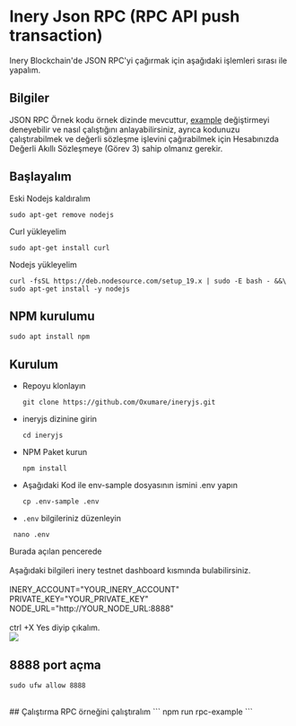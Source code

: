# Inery Json RPC (RPC API push transaction)
Inery Blockchain'de JSON RPC'yi çağırmak için aşağıdaki işlemleri sırası ile yapalım.
## Bilgiler
JSON RPC Örnek kodu örnek dizinde mevcuttur, [example](https://github.com/Oxumare/ineryjs/new/master/example) değiştirmeyi deneyebilir ve nasıl çalıştığını anlayabilirsiniz, ayrıca kodunuzu çalıştırabilmek ve değerli sözleşme işlevini çağırabilmek için Hesabınızda Değerli Akıllı Sözleşmeye (Görev 3) sahip olmanız gerekir.
##  Başlayalım
Eski Nodejs kaldıralım
<br>
```shell
sudo apt-get remove nodejs
```
Curl yükleyelim
```shell
sudo apt-get install curl
```
Nodejs yükleyelim
```shell
curl -fsSL https://deb.nodesource.com/setup_19.x | sudo -E bash - &&\
sudo apt-get install -y nodejs
```
     
##  NPM kurulumu
```shell
sudo apt install npm
```
##  Kurulum
* Repoyu klonlayın
   ```
   git clone https://github.com/Oxumare/ineryjs.git
   ```
* ineryjs dizinine girin
   ```
   cd ineryjs
   ```
* NPM Paket kurun
   ```
   npm install
   ```
* Aşağıdaki Kod ile env-sample dosyasının ismini .env yapın 
   ```
   cp .env-sample .env
   ```
*  ```.env``` bilgileriniz düzenleyin
  ```
   nano .env
   ```
Burada açılan pencerede <br><br>
Aşağıdaki bilgileri inery testnet dashboard kısmında bulabilirsiniz.<br><br>
INERY_ACCOUNT="YOUR_INERY_ACCOUNT" <br>
PRIVATE_KEY="YOUR_PRIVATE_KEY"
NODE_URL="http://YOUR_NODE_URL:8888"
<br><br>
ctrl +X  Yes diyip çıkalım.
<br>
<img src="https://raw.githubusercontent.com/herculessx/Q-Network-Testnet/main/env-duzenle.png" >
##  8888 port açma 

```
sudo ufw allow 8888
```
<br>
## Çalıştırma
RPC örneğini çalıştıralım
```
npm run rpc-example
```
